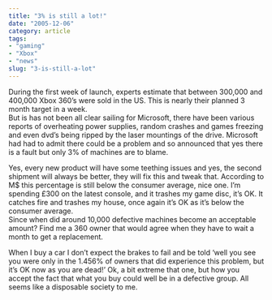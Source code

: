 ```yaml
---
title: "3% is still a lot!"
date: "2005-12-06"
category: article
tags:
- "gaming"
- "Xbox"
- "news"
slug: "3-is-still-a-lot"
---
```


During the first week of launch, experts estimate that between 300,000 and 400,000 Xbox 360’s were sold in the US. This is nearly their planned 3 month target in a week.  
But is has not been all clear sailing for Microsoft, there have been various reports of overheating power supplies, random crashes and games freezing and even dvd’s being ripped by the laser mountings of the drive. Microsoft had had to admit there could be a problem and so announced that yes there is a fault but only 3% of machines are to blame.  

Yes, every new product will have some teething issues and yes, the second shipment will always be better, they will fix this and tweak that. According to M$ this percentage is still below the consumer average, nice one. I’m spending £300 on the latest console, and it trashes my game disc, it’s OK. It catches fire and trashes my house, once again it’s OK as it’s below the consumer average.  
Since when did around 10,000 defective machines become an acceptable amount? Find me a 360 owner that would agree when they have to wait a month to get a replacement.  

When I buy a car I don’t expect the brakes to fail and be told ‘well you see you were only in the 1.456% of owners that did experience this problem, but it’s OK now as you are dead!’ Ok, a bit extreme that one, but how you accept the fact that what you buy could well be in a defective group. All seems like a disposable society to me.
